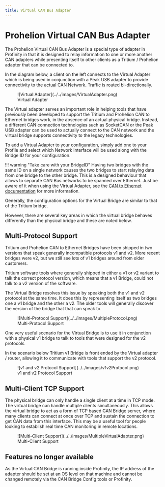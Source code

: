 ```yaml
---
title: Virtual CAN Bus Adapter
---
```


# Prohelion Virtual CAN Bus Adapter

The Prohelion Virtual CAN Bus Adapter is a special type of adapter in Profinity in that it is designed to relay information to one or more another CAN adapters while presenting itself to other clients as a Tritium / Prohelion adapter that can be connected to.

In the diagram below, a client on the left connects to the Virtual Adapter which is being used in conjunction with a Peak USB adapter to provide connectivity to the actual CAN Network.  Traffic is routed bi-directionally.

<figure markdown>
![Virtual Adapter](../../images/VirtualAdapter.png)
<figcaption>Virtual Adapter</figcaption>
</figure>

The Virtual adapter serves an important role in helping tools that have previously been developed to support the Tritium and Prohelion CAN to Ethernet bridges work, in the absence of an actual physical bridge.  Instead, a different CAN connection technologies such as SocketCAN or the Peak USB adapter can be used to actually connect to the CAN network and the virtual bridge supports connectivity to the legacy technologies.

To add a Virtual Adapter to your configuration, simply add one to your Profile and select which Network Interface will be used along with the Bridge ID for your configuration.

!!! warning "Take care with your BridgeID"
    Having two bridges with the same ID on a single network causes the two bridges to start relaying data from one bridge to the other bridge.  This is a designed behaviour that allows to separate CAN Bus networks to be spanned over Ethernet.  Just be aware of it when using the Virtual Adapter, see the [CAN to Ethernet documentation](../../../CAN_Bridge/User_Manual/index.md)</a> for more information.

Generally, the configuration options for the Virtual Bridge are similar to that of the Tritium bridge.  

However, there are several key areas in which the virtual bridge behaves differently than the physical bridge and these are noted below.

## Multi-Protocol Support

Tritium and Prohelion CAN to Ethernet Bridges have been shipped in two versions that speak generally incompatible protocols v1 and v2.  More recent bridges were v2, but we still see lots of v1 bridges around from older customers. 

Tritium software tools where generally shipped in either a v1 or v2 variant to talk the correct protocol version, which means that a v1 Bridge, could not talk to a v2 version of the software.

The Virtual Bridge resolves this issue by speaking both the v1 and v2 protocol at the same time.  It does this by representing itself as two bridges one a v1 bridge and the other a v2.  The older tools will generally discover the version of the bridge that that can speak to.

<figure markdown>
![Multi-Protocol Support](../../images/MultipleProtocol.png)
<figcaption>Multi-Protocol Support</figcaption>
</figure>

One very useful scenario for the Virtual Bridge is to use it in conjunction with a physical v1 bridge to talk to tools that were designed for the v2 protocols.  

In the scenario below Tritium v1 Bridge is front ended by the Virtual adapter / router, allowing it to communicate with tools that support the v2 protocol.

<figure markdown>
![v1 and v2 Protocol Support](../../images/v1v2Protocol.png)
<figcaption>v1 and v2 Protocol Support</figcaption>
</figure>

## Multi-Client TCP Support

The physical bridge can only handle a single client at a time in TCP mode.  The virtual bridge can handle multiple clients simultaneously.  This allows the virtual bridge to act as a form of TCP based CAN Bridge server, where many clients can connect at once over TCP and sustain the connection to get CAN data from this interface.  This may be a useful tool for people looking to establish real time CAN monitoring in remote locations.

<figure markdown>
![Multi-Client Support](../../images/MultipleVirtualAdapter.png)
<figcaption>Multi-Client Support</figcaption>
</figure>

## Features no longer available

As the Virtual CAN Bridge is running inside Profinity, the IP address of the adapter should be set at an OS level on that machine and cannot be changed remotely via the CAN Bridge Config tools or Profinity.